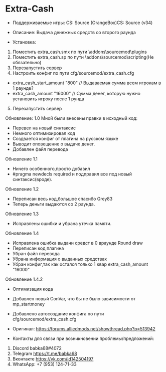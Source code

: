 # Extra-Cash
- Поддерживаемые игры: CS: Source (OrangeBox)CS: Source (v34)

- Описание: Выдача денежных средств со второго раунда

- Установка:
1) Поместить extra_cash.smx по пути \addons\sourcemod\plugins
2) Поместить extra_cash.sp по пути \addons\sourcemod\scripting(Не обязательно) 
3) Перезапустить сервер
4) Настроить конфиг по пути cfg/sourcemod/extra_cash.cfg
- extra_cash_start_amount "800" // Выдаваемая сумма всем игрокам в 1 раунде?
- extra_cash_amount "16000" // Сумма денег, которую нужно установить игроку после 1 рунда
5) Перезапустить сервер

Обновление: 1.0
Мной были внесены правки в исходный код:
- Перевел на новый синтаксис
- Немного оптимизировал код
- Создвается конфиг от плагина на русском языке
- Выводит оповещение о выдаче денег.
- Добавлен файл перевода

Обновление 1.1 
- Ничего особенного,просто добавил 
- #pragma newdecls required и подправил все под новый синтаксис(вроде).

Обновление 1.2
- Переписан весь код,большое спасибо Grey83
- Теперь деньги выдаются со 2 раунда.

Обновление 1.3
- Исправлены ошибки и убрана утечка памяти.

Обновление 1.4
- Исправлена ошибка выдачи средст в 0 враунде Round draw
- Переписан код плагина 
- Убран файл перевода
- Убрана информация о выданных средствах 
- Убран конфиг,так как остался только 1 квар extra_cash_amount "16000"

Обновление 1.4.2
- Оптимизация кода
- Добавлен новый ConVar, что бы не было зависимости от mp_startmoney
- Добавлено автосоздание конфига по пути cfg/sourcemod/extra_cash.cfg

- Оригинал: https://forums.alliedmods.net/showthread.php?p=513942

- Контакты для связи при возникновении проблемы/предложений:

1. Discord babka68#4072
2. Telegram https://t.me/babka68
3. Вконтакте https://vk.com/id142504197
4. WhatsApp: +7 (953) 124-71-33

